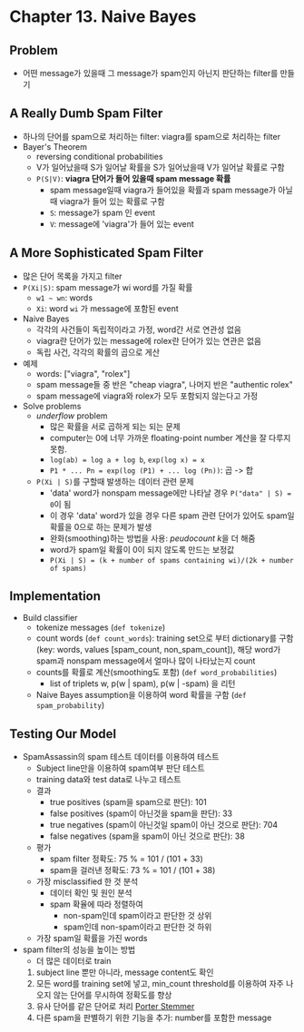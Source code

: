 # Chapter 13. Naive Bayes

## Problem
- 어떤 message가 있을때 그 message가 spam인지 아닌지 판단하는 filter를 만들기

## A Really Dumb Spam Filter
* 하나의 단어를 spam으로 처리하는 filter: viagra를 spam으로 처리하는 filter
* Bayer's Theorem
  - reversing conditional probabilities
  - V가 일어났을때 S가 일어날 확률을 S가 일어났을때 V가 일어날 확률로 구함
  - ```P(S|V)```: **viagra 단어가 들어 있을때 spam message 확률**
    - spam message일때 viagra가 들어있을 확률과 spam message가 아닐때 viagra가 들어 있는 확률로 구함
    - ```S```: message가 spam 인 event
    - ```V```: message에 'viagra'가 들어 있는 event

## A More Sophisticated Spam Filter
* 많은 단어 목록을 가지고 filter
* ```P(Xi|S)```: spam message가 wi word를 가질 확률
  - ```w1 ~ wn```: words
  - ```Xi```: word ```wi``` 가 message에 포함된 event
* Naive Bayes
  - 각각의 사건들이 독립적이라고 가정, word간 서로 연관성 없음
  - viagra란 단어가 있는 message에 rolex란 단어가 있는 연관은 없음
  - 독립 사건, 각각의 확률의 곱으로 게산
* 예제
  - words: ["viagra", "rolex"]
  - spam message들 중 반은 "cheap viagra", 나머지 반은 "authentic rolex"
  - spam message에 viagra와 rolex가 모두 포함되지 않는다고 가정
* Solve problems
  * *underflow* problem
    - 많은 확률을 서로 곱하게 되는 되는 문제
    - computer는 0에 너무 가까운 floating-point number 계산을 잘 다루지 못함.
    - ```log(ab) = log a + log b```, ```exp(log x) = x```
    - ```P1 * ... Pn = exp(log (P1) + ... log (Pn))```: 곱 -> 합
  * ```P(Xi | S)```를 구할때 발생하는 데이터 관련 문제
    - 'data' word가 nonspam message에만 나타날 경우  ```P("data" | S) = 0```이 됨
    - 이 경우 'data' word가 있을 경우 다른 spam 관련 단어가 있어도 spam일 확률을 0으로 하는 문제가 발생
    - 완화(smoothing)하는 방법을 사용: *peudocount* *k*을 더 해줌
    - word가 spam일 확률이 0이 되지 않도록 만드는 보정값
    - ```P(Xi | S) = (k + number of spams containing wi)/(2k + number of spams)```

## Implementation
* Build classifier
  - tokenize messages (```def tokenize```)
  - count words (```def count_words```): training set으로 부터 dictionary를 구함(key: words, values [spam_count, non_spam_count]), 해당 word가 spam과 nonspam message에서 얼마나 많이 나타났는지 count
  - counts를 확률로 계산(smoothing도 포함) (```def word_probabilities```)
    - list of triplets w, p(w | spam), p(w | -spam) 을 리턴
  - Naive Bayes assumption을 이용하여 word 확률을 구함 (```def spam_probability```)

## Testing Our Model
* SpamAssassin의 spam 테스트 데이터를 이용하여 테스트
  - Subject line만을 이용하여 spam여부 판단 테스트
  - training data와 test data로 나누고 테스트
  - 결과
    - true positives (spam을 spam으로 판단): 101
    - false positives (spam이 아닌것을 spam을 판단): 33
    - true negatives (spam이 아닌것일 spam이 아닌 것으로 판단): 704
    - false negatives (spam을 spam이 아닌 것으로 판단): 38
  - 평가
    - spam filter 정확도: 75 % = 101 / (101 + 33)
    - spam을 걸러낸 정확도: 73 % = 101 / (101 + 38)
  - 가장 misclassified 한 것 분석
    - 데이터 확인 및 원인 분석
    - spam 확율에 따라 정렬하여
      - non-spam인데 spam이라고 판단한 것 상위
      - spam인데 non-spam이라고 판단한 것 하위
  - 가장 spam일 확률을 가진 words
* spam filter의 성능을 높이는 방법
  - 더 많은 데이터로 train
  1. subject line 뿐만 아니라, message content도 확인
  2. 모든 word를 training set에 넣고, min_count threshold를 이용하여 자주 나오지 않는 단어를 무시하여 정확도를 향상
  3. 유사 단어를 같은 단어로 처리 [Porter Stemmer](https://tartarus.org/martin/PorterStemmer/)
  4. 다른 spam을 판별하기 위한 기능을 추가: number를 포함한 message

